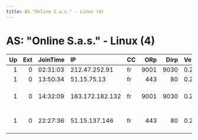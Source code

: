```yaml
---
title: AS "Online S.a.s." - Linux (4)
---
```


# AS: "Online S.a.s." - Linux (4)

|   Up |   Ext | JoinTime   | IP              | CC   |   ORp |   Dirp | Version   | Contact                  | Nickname          |   eFamMembers |
|-----:|------:|:-----------|:----------------|:-----|------:|-------:|:----------|:-------------------------|:------------------|--------------:|
|    1 |     0 | 02:31:03   | 212.47.252.91   | fr   |  9001 |   9030 | 0.2.7.6   | None                     | pleasedonttellmee |             1 |
|    1 |     0 | 13:50:34   | 51.15.75.13     | fr   |   443 |     80 | 0.2.7.6   | None                     | freebogatov0xab   |             1 |
|    1 |     0 | 14:32:09   | 163.172.182.132 | fr   |  9001 |   9030 | 0.2.7.6   | urding at systemli.org - | YOgIsTorServer    |             1 |
|    1 |     0 | 22:27:36   | 51.15.137.146   | fr   |   443 |     80 | 0.2.9.11  | 0x1A4C697E TorWay Relays | TorWay2           |             2 |
